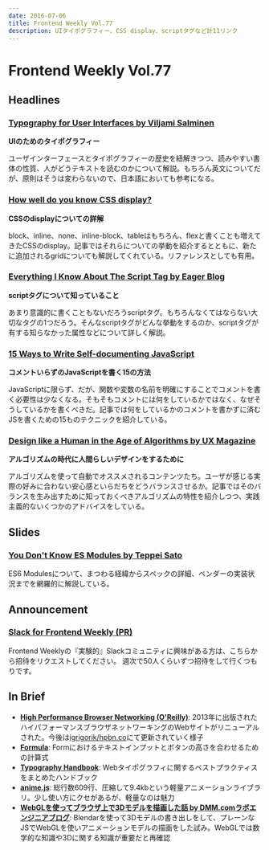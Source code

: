 ```yaml
---
date: 2016-07-06
title: Frontend Weekly Vol.77
description: UIタイポグラフィー、CSS display、scriptタグなど計11リンク
---
```


# Frontend Weekly Vol.77

## Headlines

### [Typography for User Interfaces by Viljami Salminen](https://viljamis.com/2016/typography-for-user-interfaces/)

**UIのためのタイポグラフィー**

ユーザインターフェースとタイポグラフィーの歴史を紐解きつつ、読みやすい書体の性質、人がどうテキストを読むのかについて解説。もちろん英文についてだが、原則はそうは変わらないので、日本語においても参考になる。

### [How well do you know CSS display?](https://www.chenhuijing.com/blog/how-well-do-you-know-display/#🎮)

**CSSのdisplayについての詳解**

block、inline、none、inline-block、tableはもちろん、flexと書くことも増えてきたCSSのdisplay。記事ではそれらについての挙動を紹介するとともに、新たに追加されるgridについても解説してくれている。リファレンスとしても有用。

### [Everything I Know About The Script Tag by Eager Blog](https://eager.io/blog/everything-I-know-about-the-script-tag/)

**scriptタグについて知っていること**

あまり意識的に書くこともないだろうscriptタグ。もちろんなくてはならない大切なタグの1つだろう。そんなscriptタグがどんな挙動をするのか、scriptタグが有する知らなかった属性などについて詳しく解説。

### [15 Ways to Write Self-documenting JavaScript](https://www.sitepoint.com/self-documenting-javascript/)

**コメントいらずのJavaScriptを書く15の方法**

JavaScriptに限らず、だが、関数や変数の名前を明確にすることでコメントを書く必要性は少なくなる。そもそもコメントには何をしているかではなく、なぜそうしているかを書くべきだ。記事では何をしているかのコメントを書かずに済むJSを書くための15ものテクニックを紹介している。

### [Design like a Human in the Age of Algorithms by UX Magazine](http://uxmag.com/articles/design-like-a-human-in-the-age-of-algorithms)

**アルゴリズムの時代に人間らしいデザインをするために**

アルゴリズムを使って自動でオススメされるコンテンツたち。ユーザが感じる実際の好みに合わない安心感といらだちをどうバランスさせるか。記事ではそのバランスを生み出すために知っておくべきアルゴリズムの特性を紹介しつつ、実践主義的ないくつかのアドバイスをしている。

## Slides

### [You Don't Know ES Modules by Teppei Sato](http://www.slideshare.net/teppeis/you-dont-know-es-modules)

ES6 Modulesについて、まつわる経緯からスペックの詳細、ベンダーの実装状況までを網羅的に解説している。

## Announcement

### [Slack for Frontend Weekly (PR)](https://studiomohawk.typeform.com/to/Kj8Gaj)

Frontend Weeklyの『実験的』Slackコミュニティに興味がある方は、こちらから招待をリクエストしてください。 週次で50人くらいずつ招待をして行くつもりです。

## In Brief

* [**High Performance Browser Networking (O'Reilly)**](https://hpbn.co/): 2013年に出版されたハイパフォーマンスブラウザネットワーキングのWebサイトがリニューアルされた。今後は[igrigorik/hpbn.co](https://github.com/igrigorik/hpbn.co)にて更新されていく様子
* [**Formula**](http://jxnblk.com/formula/): Formにおけるテキストインプットとボタンの高さを合わせるための計算式
* [**Typography Handbook**](http://typographyhandbook.com/): Webタイポグラフィに関するベストプラクティスをまとめたハンドブック
* [**anime.js**](http://anime-js.com/): 総行数609行、圧縮して9.4kbという軽量アニメーションライブラリ。少し使い方にクセがあるが、軽量なのは魅力
* [**WebGLを使ってブラウザ上で3Dモデルを描画した話 by DMM.comラボエンジニアブログ**](http://labotech.dmm.com/entry/2016/06/30/122403): Blendarを使って3Dモデルの書き出しをして、プレーンなJSでWebGLを使いアニメーションモデルの描画をした試み。WebGLでは数学的な知識や3Dに関する知識が重要だと再確認
